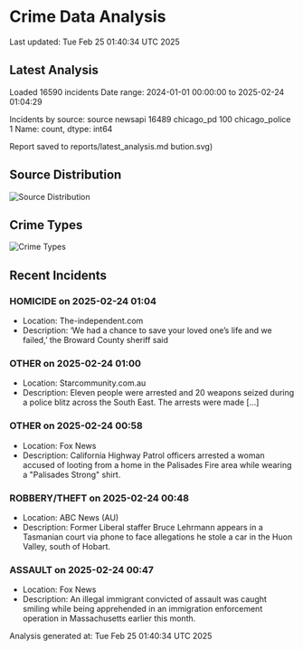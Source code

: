 # Crime Data Analysis
Last updated: Tue Feb 25 01:40:34 UTC 2025

## Latest Analysis

Loaded 16590 incidents
Date range: 2024-01-01 00:00:00 to 2025-02-24 01:04:29

Incidents by source:
source
newsapi           16489
chicago_pd          100
chicago_police        1
Name: count, dtype: int64

Report saved to reports/latest_analysis.md
bution.svg)

## Source Distribution
![Source Distribution](images/source_distribution.svg)

## Crime Types
![Crime Types](images/crime_types.svg)

## Recent Incidents

### HOMICIDE on 2025-02-24 01:04
- Location: The-independent.com
- Description: ‘We had a chance to save your loved one’s life and we failed,’ the Broward County sheriff said


### OTHER on 2025-02-24 01:00
- Location: Starcommunity.com.au
- Description: Eleven people were arrested and 20 weapons seized during a police blitz across the South East. The arrests were made […]


### OTHER on 2025-02-24 00:58
- Location: Fox News
- Description: California Highway Patrol officers arrested a woman accused of looting from a home in the Palisades Fire area while wearing a "Palisades Strong" shirt.


### ROBBERY/THEFT on 2025-02-24 00:48
- Location: ABC News (AU)
- Description: Former Liberal staffer Bruce Lehrmann appears in a Tasmanian court via phone to face allegations he stole a car in the Huon Valley, south of Hobart.


### ASSAULT on 2025-02-24 00:47
- Location: Fox News
- Description: An illegal immigrant convicted of assault was caught smiling while being apprehended in an immigration enforcement operation in Massachusetts earlier this month.

Analysis generated at: Tue Feb 25 01:40:34 UTC 2025
